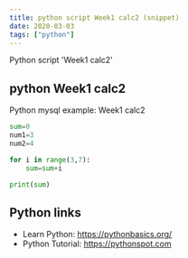 ```yaml
---
title: python script Week1 calc2 (snippet)
date: 2020-03-03
tags: ["python"]
---
```

Python script 'Week1 calc2'


## python Week1 calc2

Python mysql example: Week1 calc2

```python
sum=0
num1=3
num2=4

for i in range(3,7):
    sum=sum+i

print(sum)

```

## Python links

- Learn Python: https://pythonbasics.org/
- Python Tutorial: https://pythonspot.com
